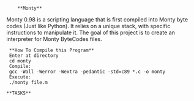         **Monty**
Monty 0.98 is a scripting language that is first compiled into Monty byte codes (Just like Python). It relies on a unique stack, with specific instructions to manipulate it. The goal of this project is to create an interpreter for Monty ByteCodes files.


     **How To Compile this Program**
     Enter at directory
     cd monty
     Compile:
     gcc -Wall -Werror -Wextra -pedantic -std=c89 *.c -o monty
     Execute:
     ./monty file.m

    **TASKS**

